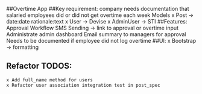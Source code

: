 ##Overtime App
##Key requirement: company needs documentation that salaried employees did or did not get overtime each week
  Models
     x Post -> date:date rationale:text
     x User -> Devise 
     x AdminUser -> STI
##Features:
    Approval Workflow
    SMS Sending -> link to approval or overtime input
    Administrate admin dashboard
    Email summary to managers for approval
    Needs to be documented if employee did not log overtime
##UI:
    x Bootstrap -> formatting
    
##  Refactor TODOS:
    x Add full_name method for users
    x Refactor user association integration test in post_spec